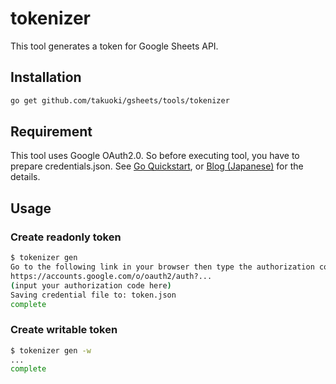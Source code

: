 # tokenizer

This tool generates a token for Google Sheets API.

## Installation

```bash
go get github.com/takuoki/gsheets/tools/tokenizer
```

## Requirement

This tool uses Google OAuth2.0. So before executing tool, you have to prepare credentials.json.
See [Go Quickstart](https://developers.google.com/sheets/api/quickstart/go), or [Blog (Japanese)](https://medium.com/veltra-engineering/how-to-use-google-sheets-api-with-golang-9e50ee9e0abc) for the details.

## Usage

### Create readonly token

```bash
$ tokenizer gen
Go to the following link in your browser then type the authorization code:
https://accounts.google.com/o/oauth2/auth?...
(input your authorization code here)
Saving credential file to: token.json
complete
```

### Create writable token

```bash
$ tokenizer gen -w
...
complete
```
